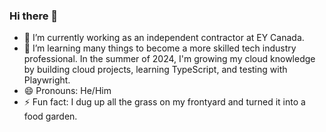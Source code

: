 ### Hi there 👋

- 🔭 I’m currently working as an independent contractor at EY Canada.
- 🌱 I’m learning many things to become a more skilled tech industry professional. In the summer of 2024, I'm growing my cloud knowledge by building cloud projects, learning TypeScript, and testing with Playwright.
- 😄 Pronouns: He/Him
- ⚡ Fun fact: I dug up all the grass on my frontyard and turned it into a food garden.

<!--
**Arvton/Arvton** is a ✨ _special_ ✨ repository because its `README.md` (this file) appears on your GitHub profile.

Here are some ideas to get you started:

- 🔭 I’m currently working as a cloud analyst at WithYouWithMe.
- 🌱 I’m currently learning a lot of things to speed up my transition from being a naval electronics technician to become a tech industry professional. I'm using GitHub Skills to learn more about Git, MS Learn to expand my knowledge on cloud/Azure, and freecodecamp to pick up some developer skills.
- 😄 Pronouns: He/Him
- ⚡ Fun fact: I play action RPGs like D2R and Grim Dawn to give myself a break from work and studying..  Currently, I'm playing offline and in single player so I don't get sucked in and play too much while I'm trying to self teach being a developer.
-->
